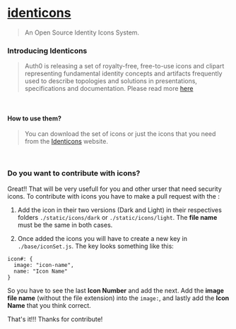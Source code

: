 
# [identicons](https://identiverse.dev/)

> An Open Source Identity Icons System.



### Introducing Identicons

> Auth0 is releasing a set of royalty-free, free-to-use icons and clipart representing fundamental identity concepts and artifacts frequently used to describe topologies and solutions in presentations, specifications and documentation. Please read more [here](https://auth0.com/blog/)

&nbsp;
&nbsp;

#### How to use them?

> You can download the set of icons or just the icons that you need from the [Identicons](https://identicons.dev) website.

&nbsp;
&nbsp;

### Do you want to contribute with icons?

Great!! That will be very usefull for you and other urser that need security icons.
To contribute with icons you have to make a pull request with the :

1. Add the icon in their two versions (Dark and Light) in their respectives folders `./static/icons/dark` or `./static/icons/light`. The **file name** must be the same in both cases.

2. Once added the icons you will have to create a new key in `./base/iconSet.js`.
The key looks something like this:

```  
icon#: {
  image: "icon-name",
  name: "Icon Name"
}
```
So you have to see the last **Icon Number** and add the next. Add the **image file name** (without the file extension) into the `image:`, and lastly add the **Icon Name** that you think correct.

That's it!!!
Thanks for contribute!

&nbsp;
&nbsp;
